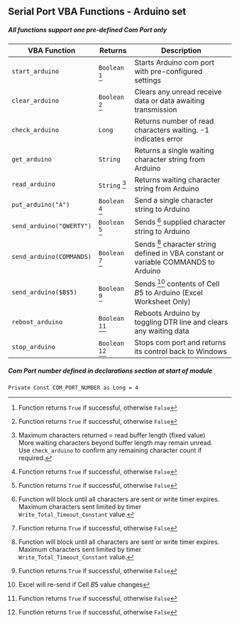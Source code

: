 ## Serial Port VBA Functions - Arduino set

##### All functions support one pre-defined Com Port only

| VBA Function                   |    Returns     | Description                                                                           |
| -------------------------------|----------------|---------------------------------------------------------------------------------------|
| `start_arduino`                | `Boolean` [^1] | Starts Arduino com port with pre-configured settings                                  |
| `clear_arduino`                | `Boolean` [^1] | Clears any unread receive data or data awaiting transmission                          |
| `check_arduino`                | `Long`         | Returns number of read characters waiting. -1 indicates error                         |
| `get_arduino`                  | `String`       | Returns a single waiting character string from Arduino                                |
| `read_arduino`                 | `String`  [^3] | Returns waiting character string from Arduino                                         |
| `put_arduino("A")`             | `Boolean` [^1] | Send a single character string to Arduino                                             |
| `send_arduino("QWERTY")`       | `Boolean` [^1] | Sends [^2] supplied character string to Arduino                                       |
| `send_arduino(COMMANDS)`       | `Boolean` [^1] | Sends [^2] character string defined in VBA constant or variable COMMANDS to Arduino   |
| `send_arduino($B$5)`           | `Boolean` [^1] | Sends [^4] contents of Cell $B$5 to Arduino (Excel Worksheet Only)                   |
| `reboot_arduino`               | `Boolean` [^1] | Reboots Arduino by toggling DTR line and clears any waiting data                      |
| `stop_arduino`                 | `Boolean` [^1] | Stops com port and returns its control back to Windows                                |

##### Com Port number defined in declarations section at start of module   
`Private Const COM_PORT_NUMBER as Long = 4`    

[^1]: Function returns `True` if successful, otherwise `False`  

[^2]: Function will block until all characters are sent or write timer expires.  
      Maximum characters sent limited by timer `Write_Total_Timeout_Constant` value.   
      
[^3]: Maximum characters returned = read buffer length (fixed value)    
      More waiting characters beyond buffer length may remain unread.   
      Use `check_arduino` to confirm any remaining character count if required.   
      
[^4]:  Excel will re-send if Cell $B$5 value changes     
      
[^5]: Port settings if supplied should have the same structure as the equivalent command-line Mode arguments for a COM Port
